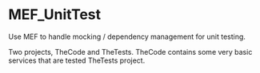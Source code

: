 MEF_UnitTest
============

Use MEF to handle mocking / dependency management for unit testing.

Two projects, TheCode and TheTests. TheCode contains some very basic services that are tested TheTests project.
